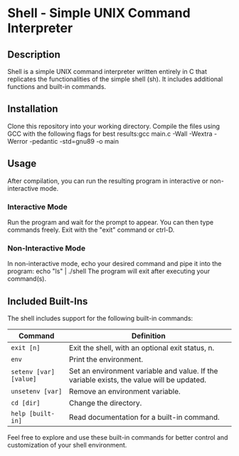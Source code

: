 # Shell - Simple UNIX Command Interpreter

## Description
Shell is a simple UNIX command interpreter written entirely in C that replicates the functionalities of the simple shell (sh). It includes additional functions and built-in commands.

## Installation
Clone this repository into your working directory. Compile the files using GCC with the following flags for best results:gcc main.c -Wall -Wextra -Werror -pedantic -std=gnu89 -o main

## Usage
After compilation, you can run the resulting program in interactive or non-interactive mode.

### Interactive Mode
Run the program and wait for the prompt to appear. You can then type commands freely. Exit with the "exit" command or ctrl-D.

### Non-Interactive Mode
In non-interactive mode, echo your desired command and pipe it into the program:
echo "ls" | ./shell
The program will exit after executing your command(s).

## Included Built-Ins
The shell includes support for the following built-in commands:

| Command         | Definition                                                |
|-----------------|-----------------------------------------------------------|
| `exit [n]`      | Exit the shell, with an optional exit status, n.          |
| `env`           | Print the environment.                                    |
| `setenv [var][value]` | Set an environment variable and value. If the variable exists, the value will be updated. |
| `unsetenv [var]` | Remove an environment variable.                           |
| `cd [dir]`      | Change the directory.                                     |
| `help [built-in]` | Read documentation for a built-in command.                 |

Feel free to explore and use these built-in commands for better control and customization of your shell environment.
 
